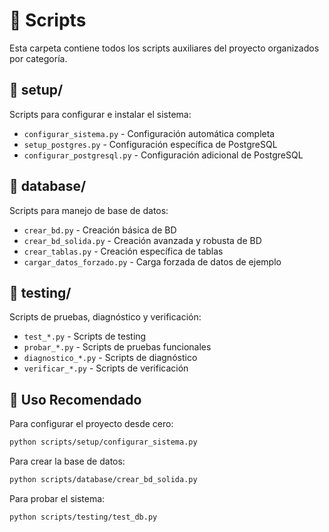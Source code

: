 # 📁 Scripts

Esta carpeta contiene todos los scripts auxiliares del proyecto organizados por categoría.

## 🔧 setup/
Scripts para configurar e instalar el sistema:
- `configurar_sistema.py` - Configuración automática completa
- `setup_postgres.py` - Configuración específica de PostgreSQL
- `configurar_postgresql.py` - Configuración adicional de PostgreSQL

## 💾 database/
Scripts para manejo de base de datos:
- `crear_bd.py` - Creación básica de BD
- `crear_bd_solida.py` - Creación avanzada y robusta de BD
- `crear_tablas.py` - Creación específica de tablas
- `cargar_datos_forzado.py` - Carga forzada de datos de ejemplo

## 🧪 testing/
Scripts de pruebas, diagnóstico y verificación:
- `test_*.py` - Scripts de testing
- `probar_*.py` - Scripts de pruebas funcionales
- `diagnostico_*.py` - Scripts de diagnóstico
- `verificar_*.py` - Scripts de verificación

## 🎯 Uso Recomendado

Para configurar el proyecto desde cero:
```bash
python scripts/setup/configurar_sistema.py
```

Para crear la base de datos:
```bash
python scripts/database/crear_bd_solida.py
```

Para probar el sistema:
```bash
python scripts/testing/test_db.py
```
